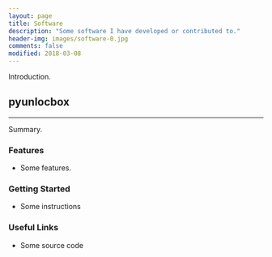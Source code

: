 ```yaml
---
layout: page
title: Software
description: "Some software I have developed or contributed to."
header-img: images/software-0.jpg
comments: false
modified: 2018-03-08
---
```


Introduction.

## pyunlocbox
-----

Summary.

### Features

* Some features.

### Getting Started

* Some instructions

### Useful Links

* Some source code
